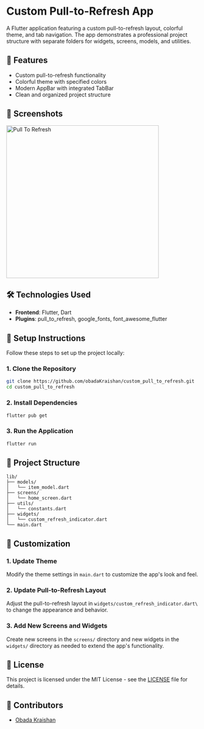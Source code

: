 
# Custom Pull-to-Refresh App
A Flutter application featuring a custom pull-to-refresh layout, colorful theme, and tab navigation. The app demonstrates a professional project structure with separate folders for widgets, screens, models, and utilities.

## 🌟 Features
- Custom pull-to-refresh functionality
- Colorful theme with specified colors
- Modern AppBar with integrated TabBar
- Clean and organized project structure

## 📸 Screenshots
<img src="screenshots/pull-to_refresh.gif" alt="Pull To Refresh" height="400"/>

## 🛠️ Technologies Used
- **Frontend**: Flutter, Dart
- **Plugins**: pull_to_refresh, google_fonts, font_awesome_flutter

## 📝 Setup Instructions
Follow these steps to set up the project locally:

### 1. Clone the Repository
```bash
git clone https://github.com/obadaKraishan/custom_pull_to_refresh.git
cd custom_pull_to_refresh
```

### 2. Install Dependencies
```bash
flutter pub get
```

### 3. Run the Application
```bash
flutter run
```

## 📄 Project Structure
```plaintext
lib/
├── models/
│   └── item_model.dart
├── screens/
│   └── home_screen.dart
├── utils/
│   └── constants.dart
├── widgets/
│   └── custom_refresh_indicator.dart
└── main.dart
```

## 🎨 Customization
### 1. Update Theme
Modify the theme settings in `main.dart` to customize the app's look and feel.

### 2. Update Pull-to-Refresh Layout
Adjust the pull-to-refresh layout in `widgets/custom_refresh_indicator.dart\` to change the appearance and behavior.

### 3. Add New Screens and Widgets
Create new screens in the `screens/` directory and new widgets in the `widgets/` directory as needed to extend the app's functionality.

## 📄 License
This project is licensed under the MIT License - see the [LICENSE](LICENSE) file for details.

## 👥 Contributors
- [Obada Kraishan](https://github.com/obadaKraishan)
